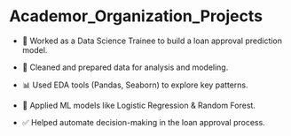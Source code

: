 # Academor_Organization_Projects


* 📌 Worked as a Data Science Trainee to build a loan approval prediction model.

* 🧹 Cleaned and prepared data for analysis and modeling.

* 📊 Used EDA tools (Pandas, Seaborn) to explore key patterns.

* 🤖 Applied ML models like Logistic Regression & Random Forest.

* ✅ Helped automate decision-making in the loan approval process.

